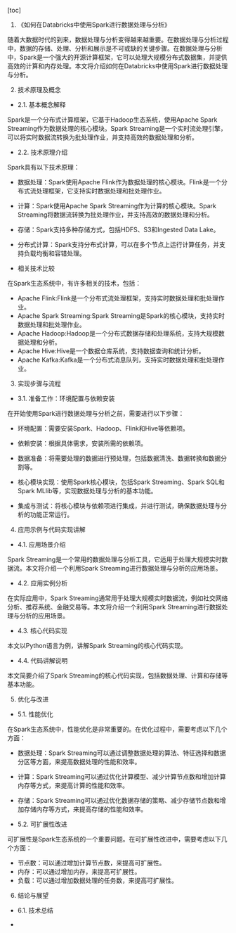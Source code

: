 
[toc]                    
                
                
1. 《如何在Databricks中使用Spark进行数据处理与分析》

随着大数据时代的到来，数据处理与分析变得越来越重要。在数据处理与分析过程中，数据的存储、处理、分析和展示是不可或缺的关键步骤。在数据处理与分析中，Spark是一个强大的开源计算框架，它可以处理大规模分布式数据集，并提供高效的计算和内存处理。本文将介绍如何在Databricks中使用Spark进行数据处理与分析。

2. 技术原理及概念

- 2.1. 基本概念解释

Spark是一个分布式计算框架，它基于Hadoop生态系统，使用Apache Spark Streaming作为数据处理的核心模块。Spark Streaming是一个实时流处理引擎，可以将实时数据流转换为批处理作业，并支持高效的数据处理和分析。

- 2.2. 技术原理介绍

Spark具有以下技术原理：

- 数据处理：Spark使用Apache Flink作为数据处理的核心模块。Flink是一个分布式流处理框架，它支持实时数据处理和批处理作业。
- 计算：Spark使用Apache Spark Streaming作为计算的核心模块。Spark Streaming将数据流转换为批处理作业，并支持高效的数据处理和分析。
- 存储：Spark支持多种存储方式，包括HDFS、S3和Ingested Data Lake。
- 分布式计算：Spark支持分布式计算，可以在多个节点上运行计算任务，并支持负载均衡和容错处理。

- 相关技术比较

在Spark生态系统中，有许多相关的技术，包括：

- Apache Flink:Flink是一个分布式流处理框架，支持实时数据处理和批处理作业。
- Apache Spark Streaming:Spark Streaming是Spark的核心模块，支持实时数据处理和批处理作业。
- Apache Hadoop:Hadoop是一个分布式数据存储和处理系统，支持大规模数据处理和分析。
- Apache Hive:Hive是一个数据仓库系统，支持数据查询和统计分析。
- Apache Kafka:Kafka是一个分布式消息队列，支持实时数据处理和批处理作业。

3. 实现步骤与流程

- 3.1. 准备工作：环境配置与依赖安装

在开始使用Spark进行数据处理与分析之前，需要进行以下步骤：

- 环境配置：需要安装Spark、Hadoop、Flink和Hive等依赖项。
- 依赖安装：根据具体需求，安装所需的依赖项。
- 数据准备：将需要处理的数据进行预处理，包括数据清洗、数据转换和数据分割等。

- 核心模块实现：使用Spark核心模块，包括Spark Streaming、Spark SQL和Spark MLlib等，实现数据处理与分析的基本功能。

- 集成与测试：将核心模块与依赖项进行集成，并进行测试，确保数据处理与分析的功能正常运行。

4. 应用示例与代码实现讲解

- 4.1. 应用场景介绍

Spark Streaming是一个常用的数据处理与分析工具，它适用于处理大规模实时数据流。本文将介绍一个利用Spark Streaming进行数据处理与分析的应用场景。

- 4.2. 应用实例分析

在实际应用中，Spark Streaming通常用于处理大规模实时数据流，例如社交网络分析、推荐系统、金融交易等。本文将介绍一个利用Spark Streaming进行数据处理与分析的应用场景。

- 4.3. 核心代码实现

本文以Python语言为例，讲解Spark Streaming的核心代码实现。

- 4.4. 代码讲解说明

本文简要介绍了Spark Streaming的核心代码实现，包括数据处理、计算和存储等基本功能。

5. 优化与改进

- 5.1. 性能优化

在Spark生态系统中，性能优化是非常重要的。在优化过程中，需要考虑以下几个方面：

- 数据处理：Spark Streaming可以通过调整数据处理的算法、特征选择和数据分区等方面，来提高数据处理的性能和效率。
- 计算：Spark Streaming可以通过优化计算模型、减少计算节点数和增加计算内存等方式，来提高计算的性能和效率。
- 存储：Spark Streaming可以通过优化数据存储的策略、减少存储节点数和增加存储内存等方式，来提高存储的性能和效率。

- 5.2. 可扩展性改进

可扩展性是Spark生态系统的一个重要问题。在可扩展性改进中，需要考虑以下几个方面：

- 节点数：可以通过增加计算节点数，来提高可扩展性。
- 内存：可以通过增加内存，来提高可扩展性。
- 负载：可以通过增加数据处理的任务数，来提高可扩展性。

6. 结论与展望

- 6.1. 技术总结

-


